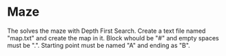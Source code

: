 # Maze
The solves the maze with Depth First Search.
Create a text file named "map.txt" and create the map in it. Block whould be "#" and empty spaces must be ".".
Starting point must be named "A" and ending as "B".

